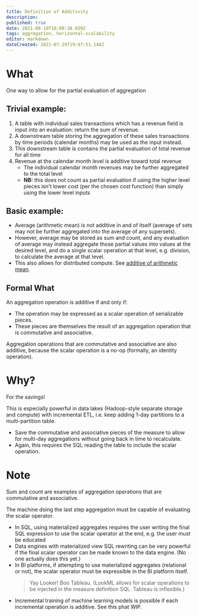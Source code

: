 ```yaml
---
title: Definition of Additivity
description: 
published: true
date: 2021-08-10T18:09:38.030Z
tags: aggregation, horizontal-scalability
editor: markdown
dateCreated: 2021-07-29T19:47:51.148Z
---
```


# What
One way to allow for the partial evaluation of aggregation

## Trivial example:
1. A table with individual sales transactions which has a revenue field is input into an evaluation: return the sum of revenue.
2. A downstream table storing the aggregation of these sales transactions by time periods (calendar months) may be used as the input instead.
3. This downstream table is contains the partial evaluation of total revenue for all time
4. Revenue at the calendar month level is additive toward total revenue
   * The individual calendar month revenues may be further aggregated to the total level
   * **NB:** this does not count as partial evaluation if using the higher level pieces isn't lower cost (per the chosen cost function) than simply using the lower level inputs

## Basic example:
* Average (arithmetic mean) is not additive in and of itself (average of sets may not be further aggregated into the average of any supersets).
* However, average may be stored as sum and count, and any evaluation of average may instead aggregate those partial values into values at the desired level, and do a single scalar operation at that level, e.g. division, to calculate the average at that level.
* This also allows for distributed compute. See [additive of arithmetic mean](/training/qram/nibbles/additive_of_arithmetic_mean).

## Formal What
An aggregation operation is additive if and only if:
* The operation may be expressed as a scalar operation of serializable pieces.
* These pieces are themselves the result of an aggregation operation that is commutative and associative.

Aggregation operations that are commutative and associative are also additive, because the scalar operation is a no-op (formally, an identity operation).

# Why?

For the savings!

This is especially powerful in data lakes (Hadoop-style separate storage and compute) with incremental ETL, i.e. keep adding 1-day partitions to a multi-partition table.
* Save the commutative and associative pieces of the measure to allow for multi-day aggregations without going back in time to recalculate.
* Again, this requires the SQL reading the table to include the scalar operation.

# Note

Sum and count are examples of aggregation operations that are commutative and associative.

The machine doing the last step aggregation must be capable of evaluating the scalar operator.

* In SQL, using materialized aggregates requires the user writing the final SQL expression to use the scalar operator at the end, e.g. the user must be educated
* Data engines with materialized view SQL rewriting can be very powerful if the final scalar operator can be made known to the data engine. (No one actually does this yet.)
* In BI platforms, if attempting to use materialized aggregates (relational or not), the scalar operator must be expressible in the BI platform itself.
  > Yay Looker! Boo Tableau. (LookML allows for scalar operations to be injected in the measure definition SQL. Tableau is inflexible.)
* Incremental training of machine learning models is possible if each incremental operation is additive. See this phat WIP.
